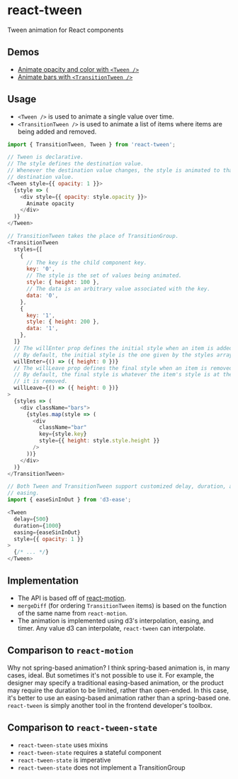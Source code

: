 react-tween
===
Tween animation for React components

Demos
---
- [Animate opacity and color with `<Tween />`](http://codepen.io/mking-clari/pen/JRqzLN)
- [Animate bars with `<TransitionTween />`](http://codepen.io/mking-clari/pen/yadomz)

Usage
---
- `<Tween />` is used to animate a single value over time.
- `<TransitionTween />` is used to animate a list of items where items are being added and removed.

```javascript
import { TransitionTween, Tween } from 'react-tween';

// Tween is declarative.
// The style defines the destination value.
// Whenever the destination value changes, the style is animated to that
// destination value.
<Tween style={{ opacity: 1 }}>
  {style => (
    <div style={{ opacity: style.opacity }}>
      Animate opacity
    </div>
  )}
</Tween>

// TransitionTween takes the place of TransitionGroup.
<TransitionTween
  styles={[
    {
      // The key is the child component key.
      key: '0',
      // The style is the set of values being animated.
      style: { height: 100 },
      // The data is an arbitrary value associated with the key.
      data: '0',
    },
    {
      key: '1',
      style: { height: 200 },
      data: '1',
    },
  ]}
  // The willEnter prop defines the initial style when an item is added.
  // By default, the initial style is the one given by the styles array.
  willEnter={() => ({ height: 0 })}
  // The willLeave prop defines the final style when an item is removed.
  // By default, the final style is whatever the item's style is at the time
  // it is removed.
  willLeave={() => ({ height: 0 })}
>
  {styles => (
    <div className="bars">
      {styles.map(style => (
        <div
          className="bar"
          key={style.key}
          style={{ height: style.style.height }}
        />
      ))}
    </div>
  )}
</TransitionTween>

// Both Tween and TransitionTween support customized delay, duration, and
// easing.
import { easeSinInOut } from 'd3-ease';

<Tween
  delay={500}
  duration={1000}
  easing={easeSinInOut}
  style={{ opacity: 1 }}
>
  {/* ... */}
</Tween>
```

Implementation
---
- The API is based off of [react-motion](https://github.com/chenglou/react-motion).
- `mergeDiff` (for ordering `TransitionTween` items) is based on the function of the same name from `react-motion`.
- The animation is implemented using d3's interpolation, easing, and timer. Any value d3 can interpolate, `react-tween` can interpolate.

Comparison to `react-motion`
---
Why not spring-based animation? I think spring-based animation is, in many cases, ideal. But sometimes it's not possible to use it. For example, the designer may specify a traditional easing-based animation, or the product may require the duration to be limited, rather than open-ended. In this case, it's better to use an easing-based animation rather than a spring-based one. `react-tween` is simply another tool in the frontend developer's toolbox.

Comparison to `react-tween-state`
---
- `react-tween-state` uses mixins
- `react-tween-state` requires a stateful component
- `react-tween-state` is imperative
- `react-tween-state` does not implement a TransitionGroup
